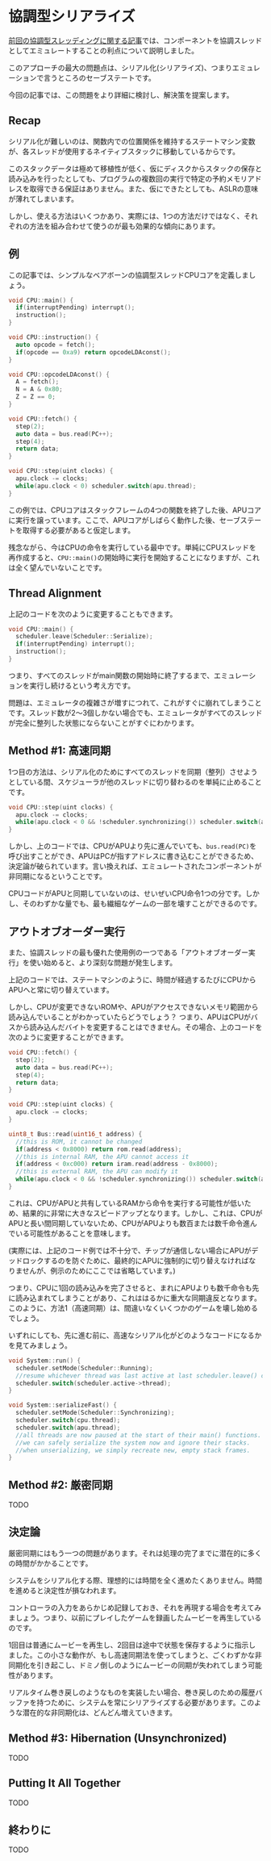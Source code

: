 # 協調型シリアライズ

[前回の協調型スレッディングに関する記事](cooperative-threading.md)では、コンポーネントを協調スレッドとしてエミュレートすることの利点について説明しました。

このアプローチの最大の問題点は、シリアル化(シリアライズ)、つまりエミュレーションで言うところのセーブステートです。

今回の記事では、この問題をより詳細に検討し、解決策を提案します。

## Recap

シリアル化が難しいのは、関数内での位置関係を維持するステートマシン変数が、各スレッドが使用するネイティブスタックに移動しているからです。

このスタックデータは極めて移植性が低く、仮にディスクからスタックの保存と読み込みを行ったとしても、プログラムの複数回の実行で特定の予約メモリアドレスを取得できる保証はありません。また、仮にできたとしても、ASLRの意味が薄れてしまいます。

しかし、使える方法はいくつかあり、実際には、1つの方法だけではなく、それぞれの方法を組み合わせて使うのが最も効果的な傾向にあります。

## 例

この記事では、シンプルなベアボーンの協調型スレッドCPUコアを定義しましょう。

```c++
void CPU::main() {
  if(interruptPending) interrupt();
  instruction();
}

void CPU::instruction() {
  auto opcode = fetch();
  if(opcode == 0xa9) return opcodeLDAconst();
}

void CPU::opcodeLDAconst() {
  A = fetch();
  N = A & 0x80;
  Z = Z == 0;
}

void CPU::fetch() {
  step(2);
  auto data = bus.read(PC++);
  step(4);
  return data;
}

void CPU::step(uint clocks) {
  apu.clock -= clocks;
  while(apu.clock < 0) scheduler.switch(apu.thread);
}
```

この例では、CPUコアはスタックフレームの4つの関数を終了した後、APUコアに実行を譲っています。ここで、APUコアがしばらく動作した後、セーブステートを取得する必要があると仮定します。

残念ながら、今はCPUの命令を実行している最中です。単純にCPUスレッドを再作成すると、`CPU::main()`の開始時に実行を開始することになりますが、これは全く望んでいないことです。

## Thread Alignment

上記のコードを次のように変更することもできます。

```c++
void CPU::main() {
  scheduler.leave(Scheduler::Serialize);
  if(interruptPending) interrupt();
  instruction();
}
```

つまり、すべてのスレッドがmain関数の開始時に終了するまで、エミュレーションを実行し続けるという考え方です。

問題は、エミュレータの複雑さが増すにつれて、これがすぐに崩れてしまうことです。スレッド数が2～3個しかない場合でも、エミュレータがすべてのスレッドが完全に整列した状態にならないことがすぐにわかります。

## Method #1: 高速同期

1つ目の方法は、シリアル化のためにすべてのスレッドを同期（整列）させようとしている間、スケジューラが他のスレッドに切り替わるのを単純に止めることです。

```c++
void CPU::step(uint clocks) {
  apu.clock -= clocks;
  while(apu.clock < 0 && !scheduler.synchronizing()) scheduler.switch(apu.thread);
}
```

しかし、上のコードでは、CPUがAPUより先に進んでいても、`bus.read(PC)`を呼び出すことができ、APUはPCが指すアドレスに書き込むことができるため、決定論が破られています。言い換えれば、エミュレートされたコンポーネントが非同期になるということです。

CPUコードがAPUと同期していないのは、せいぜいCPU命令1つの分です。しかし、そのわずかな量でも、最も繊細なゲームの一部を壊すことができるのです。

## アウトオブオーダー実行

また、協調スレッドの最も優れた使用例の一つである「アウトオブオーダー実行」を使い始めると、より深刻な問題が発生します。

上記のコードでは、ステートマシンのように、時間が経過するたびにCPUからAPUへと常に切り替えています。

しかし、CPUが変更できないROMや、APUがアクセスできないメモリ範囲から読み込んでいることがわかっていたらどうでしょう？ つまり、APUはCPUがバスから読み込んだバイトを変更することはできません。その場合、上のコードを次のように変更することができます。

```c++
void CPU::fetch() {
  step(2);
  auto data = bus.read(PC++);
  step(4);
  return data;
}

void CPU::step(uint clocks) {
  apu.clock -= clocks;
}

uint8_t Bus::read(uint16_t address) {
  //this is ROM, it cannot be changed
  if(address < 0x8000) return rom.read(address);
  //this is internal RAM, the APU cannot access it
  if(address < 0xc000) return iram.read(address - 0x8000);
  //this is external RAM, the APU can modify it
  while(apu.clock < 0 && !scheduler.synchronizing()) scheduler.switch(apu.thread);
}
```

これは、CPUがAPUと共有しているRAMから命令を実行する可能性が低いため、結果的に非常に大きなスピードアップとなります。しかし、これは、CPUがAPUと長い間同期していないため、CPUがAPUよりも数百または数千命令進んでいる可能性があることを意味します。

(実際には、上記のコード例では不十分で、チップが通信しない場合にAPUがデッドロックするのを防ぐために、最終的にAPUに強制的に切り替えなければなりませんが、例示のためにここでは省略しています。)

つまり、CPUに1回の読み込みを完了させると、まれにAPUよりも数千命令も先に読み込まれてしまうことがあり、これははるかに重大な同期違反となります。このように、方法1（高速同期）は、間違いなくいくつかのゲームを壊し始めるでしょう。

いずれにしても、先に進む前に、高速なシリアル化がどのようなコードになるかを見てみましょう。

```c++
void System::run() {
  scheduler.setMode(Scheduler::Running);
  //resume whichever thread was last active at last scheduler.leave() call
  scheduler.switch(scheduler.active->thread);
}

void System::serializeFast() {
  scheduler.setMode(Scheduler::Synchronizing);
  scheduler.switch(cpu.thread);
  scheduler.switch(apu.thread);
  //all threads are now paused at the start of their main() functions.
  //we can safely serialize the system now and ignore their stacks.
  //when unserializing, we simply recreate new, empty stack frames.
}
```

## Method #2: 厳密同期

TODO

## 決定論

厳密同期にはもう一つの問題があります。それは処理の完了までに潜在的に多くの時間がかかることです。

システムをシリアル化する際、理想的には時間を全く進めたくありません。時間を進めると決定性が損なわれます。

コントローラの入力をあらかじめ記録しておき、それを再現する場合を考えてみましょう。つまり、以前にプレイしたゲームを録画したムービーを再生しているのです。

1回目は普通にムービーを再生し、2回目は途中で状態を保存するように指示しました。この小さな動作が、もし高速同期法を使ってしまうと、ごくわずかな非同期化を引き起こし、ドミノ倒しのようにムービーの同期が失われてしまう可能性があります。

リアルタイム巻き戻しのようなものを実装したい場合、巻き戻しのための履歴バッファを持つために、システムを常にシリアライズする必要があります。このような潜在的な非同期化は、どんどん増えていきます。

## Method #3: Hibernation (Unsynchronized)

TODO

## Putting It All Together

TODO

## 終わりに

TODO

